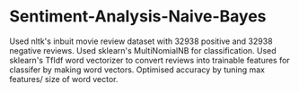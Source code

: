 # Sentiment-Analysis-Naive-Bayes
Used nltk's inbuit movie review dataset with 32938 positive and 32938 negative reviews.
Used sklearn's MultiNomialNB for classification.
Used sklearn's TfIdf word vectorizer to convert reviews into trainable features for classifer by making word vectors.
Optimised accuracy by tuning max features/ size of word vector.

